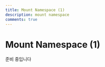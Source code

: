 ```yaml
---
title: Mount Namespace (1)
description: mount namespace
comments: true
---
```


# Mount Namespace (1)

준비 중입니다
